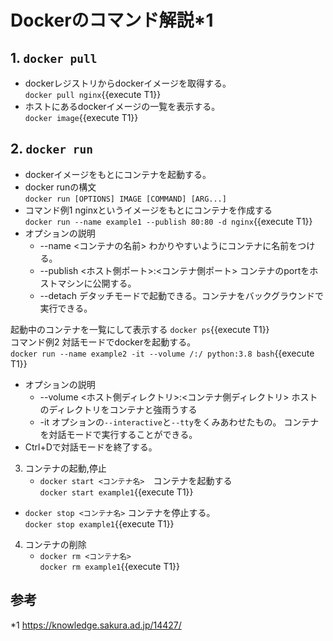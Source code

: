 # Dockerのコマンド解説*1

## 1. `docker pull`
- dockerレジストリからdockerイメージを取得する。  
`docker pull nginx`{{execute T1}}  
- ホストにあるdockerイメージの一覧を表示する。  
`docker image`{{execute T1}}

## 2. `docker run`
- dockerイメージをもとにコンテナを起動する。 
- docker runの構文  
    `docker run [OPTIONS] IMAGE [COMMAND] [ARG...]`
- コマンド例1
nginxというイメージをもとにコンテナを作成する  
`docker run --name example1 --publish 80:80 -d nginx`{{execute T1}}
- オプションの説明
  - --name <コンテナの名前> わかりやすいようにコンテナに名前をつける。
  - --publish <ホスト側ポート>:<コンテナ側ポート> コンテナのportをホストマシンに公開する。
  - --detach デタッチモードで起動できる。コンテナをバックグラウンドで実行できる。
  
起動中のコンテナを一覧にして表示する
`docker ps`{{execute T1}}  
コマンド例2
対話モードでdockerを起動する。  
`docker run --name example2 -it --volume /:/ python:3.8 bash`{{execute T1}}
- オプションの説明
  - --volume <ホスト側ディレクトリ>:<コンテナ側ディレクトリ>
   ホストのディレクトリをコンテナと強雨うする
  - -it オプションの`--interactive`と`--tty`をくみあわせたもの。
    コンテナを対話モードで実行することができる。
- Ctrl+Dで対話モードを終了する。
3. コンテナの起動,停止
   - `docker start <コンテナ名>`　コンテナを起動する   
  `docker start example1`{{execute T1}}
  - `docker stop <コンテナ名>` コンテナを停止する。  
  `docker stop example1`{{execute T1}}
4. コンテナの削除  
   - `docker rm <コンテナ名>`  
  `docker rm example1`{{execute T1}}



## 参考
*1 https://knowledge.sakura.ad.jp/14427/